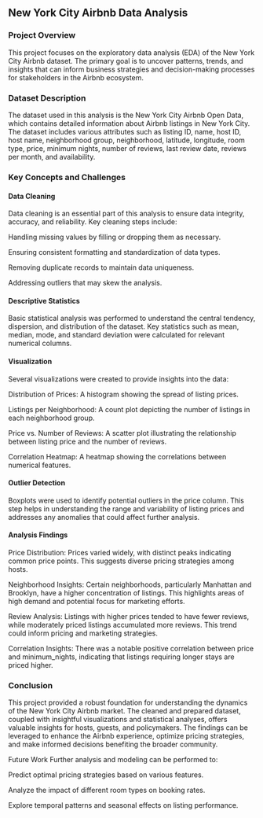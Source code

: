 ## New York City Airbnb Data Analysis
### Project Overview
This project focuses on the exploratory data analysis (EDA) of the New York City Airbnb dataset. The primary goal is to uncover patterns, trends, and insights that can inform business strategies and decision-making processes for stakeholders in the Airbnb ecosystem.

### Dataset Description
The dataset used in this analysis is the New York City Airbnb Open Data, which contains detailed information about Airbnb listings in New York City. The dataset includes various attributes such as listing ID, name, host ID, host name, neighborhood group, neighborhood, latitude, longitude, room type, price, minimum nights, number of reviews, last review date, reviews per month, and availability.

### Key Concepts and Challenges
#### Data Cleaning
Data cleaning is an essential part of this analysis to ensure data integrity, accuracy, and reliability. Key cleaning steps include:

Handling missing values by filling or dropping them as necessary.

Ensuring consistent formatting and standardization of data types.

Removing duplicate records to maintain data uniqueness.

Addressing outliers that may skew the analysis.

#### Descriptive Statistics
Basic statistical analysis was performed to understand the central tendency, dispersion, and distribution of the dataset. Key statistics such as mean, median, mode, and standard deviation were calculated for relevant numerical columns.

#### Visualization
Several visualizations were created to provide insights into the data:

Distribution of Prices: A histogram showing the spread of listing prices.

Listings per Neighborhood: A count plot depicting the number of listings in each neighborhood group.

Price vs. Number of Reviews: A scatter plot illustrating the relationship between listing price and the number of reviews.

Correlation Heatmap: A heatmap showing the correlations between numerical features.

#### Outlier Detection
Boxplots were used to identify potential outliers in the price column. This step helps in understanding the range and variability of listing prices and addresses any anomalies that could affect further analysis.

#### Analysis Findings
Price Distribution: Prices varied widely, with distinct peaks indicating common price points. This suggests diverse pricing strategies among hosts.

Neighborhood Insights: Certain neighborhoods, particularly Manhattan and Brooklyn, have a higher concentration of listings. This highlights areas of high demand and potential focus for marketing efforts.

Review Analysis: Listings with higher prices tended to have fewer reviews, while moderately priced listings accumulated more reviews. This trend could inform pricing and marketing strategies.

Correlation Insights: There was a notable positive correlation between price and minimum_nights, indicating that listings requiring longer stays are priced higher.

### Conclusion
This project provided a robust foundation for understanding the dynamics of the New York City Airbnb market. The cleaned and prepared dataset, coupled with insightful visualizations and statistical analyses, offers valuable insights for hosts, guests, and policymakers. The findings can be leveraged to enhance the Airbnb experience, optimize pricing strategies, and make informed decisions benefiting the broader community.

Future Work
Further analysis and modeling can be performed to:

Predict optimal pricing strategies based on various features.

Analyze the impact of different room types on booking rates.

Explore temporal patterns and seasonal effects on listing performance.

